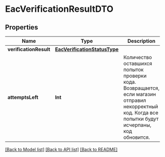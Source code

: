 # EacVerificationResultDTO

## Properties
Name | Type | Description | Notes
------------ | ------------- | ------------- | -------------
**verificationResult** | [**EacVerificationStatusType**](EacVerificationStatusType.md) |  | [optional] 
**attemptsLeft** | **Int** | Количество оставшихся попыток проверки кода.  Возвращается, если магазин отправил некорректный код.  Когда все попытки будут исчерпаны, код обновится.  | [optional] 

[[Back to Model list]](../README.md#documentation-for-models) [[Back to API list]](../README.md#documentation-for-api-endpoints) [[Back to README]](../README.md)


